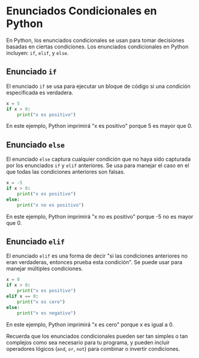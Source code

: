 # Enunciados Condicionales en Python

En Python, los enunciados condicionales se usan para tomar decisiones basadas en ciertas condiciones. Los enunciados condicionales en Python incluyen: `if`, `elif`, y `else`.

## Enunciado `if`

El enunciado `if` se usa para ejecutar un bloque de código si una condición especificada es verdadera.

```python
x = 5
if x > 0:
    print("x es positivo")
```

En este ejemplo, Python imprimirá "x es positivo" porque 5 es mayor que 0.

## Enunciado `else`

El enunciado `else` captura cualquier condición que no haya sido capturada por los enunciados `if` y `elif` anteriores. Se usa para manejar el caso en el que todas las condiciones anteriores son falsas.

```python
x = -5
if x > 0:
    print("x es positivo")
else:
    print("x no es positivo")
```

En este ejemplo, Python imprimirá "x no es positivo" porque -5 no es mayor que 0.

## Enunciado `elif`

El enunciado `elif` es una forma de decir "si las condiciones anteriores no eran verdaderas, entonces prueba esta condición". Se puede usar para manejar múltiples condiciones.

```python
x = 0
if x > 0:
    print("x es positivo")
elif x == 0:
    print("x es cero")
else:
    print("x es negativo")
```

En este ejemplo, Python imprimirá "x es cero" porque x es igual a 0.

Recuerda que los enunciados condicionales pueden ser tan simples o tan complejos como sea necesario para tu programa, y pueden incluir operadores lógicos (`and`, `or`, `not`) para combinar o invertir condiciones.